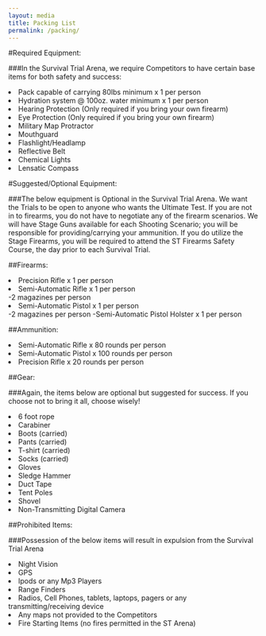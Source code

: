 ```yaml
---
layout: media
title: Packing List
permalink: /packing/
---
```


#Required Equipment:

###In the Survival Trial Arena, we require Competitors to have certain base items for both safety and success:

<li>Pack capable of carrying 80lbs minimum x 1 per person</li>
<li>Hydration system @ 100oz. water minimum x 1 per person</li>
<li>Hearing Protection (Only required if you bring your own firearm) </li> 
<li>Eye Protection (Only required if you bring your own firearm) </li>
<li>Military Map Protractor  </li>
<li>Mouthguard </li>
<li>Flashlight/Headlamp  </li>
<li>Reflective Belt  </li>
<li>Chemical Lights  </li>
<li>Lensatic Compass </li>


#Suggested/Optional Equipment:

###The below equipment is Optional in the Survival Trial Arena.  We want the Trials to be open to anyone who wants the Ultimate Test.  If you are not in to firearms, you do not have to negotiate any of the firearm scenarios.  We will have Stage Guns available for each Shooting Scenario; you will be responsible for providing/carrying your ammunition.  If you do utilize the Stage Firearms, you will be required to attend the ST Firearms Safety Course, the day prior to each Survival Trial.

##Firearms:

<li>Precision Rifle x 1 per person</li>
<li>Semi-Automatic Rifle x 1 per person</li>
 -2 magazines per person
<li>Semi-Automatic Pistol x 1 per person</li>
 -2 magazines per person
 -Semi-Automatic Pistol Holster x 1 per person

##Ammunition:

<li>Semi-Automatic Rifle x 80 rounds per person</li>
<li>Semi-Automatic Pistol x 100 rounds per person</li>
<li>Precision Rifle x 20 rounds per person</li>

##Gear:

###Again, the items below are optional but suggested for success.  If you choose not to bring it all, choose wisely!

<li>6 foot rope</li>  
<li>Carabiner</li>  
<li>Boots (carried)</li>  
<li>Pants (carried)</li>  
<li>T-shirt (carried) </li> 
<li>Socks (carried)  </li>
<li>Gloves </li>
<li>Sledge Hammer </li>
<li>Duct Tape  </li>
<li>Tent Poles  </li>
<li>Shovel  </li>
<li>Non-Transmitting Digital Camera </li> 


##Prohibited Items:

###Possession of the below items will result in expulsion from the Survival Trial Arena


<li>Night Vision</li>
<li>GPS</li>
<li>Ipods or any Mp3 Players</li>
<li>Range Finders</li>
<li>Radios, Cell Phones, tablets, laptops, pagers or any transmitting/receiving device</li>
<li>Any maps not provided to the Competitors</li>
<li>Fire Starting Items (no fires permitted in the ST Arena)</li>
